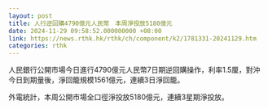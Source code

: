 ```yaml
---
layout: post
title: 人行逆回購4790億元人民幣　本周淨投放5180億元
date: 2024-11-29 09:58:52.000000000 +08:00
link: https://news.rthk.hk/rthk/ch/component/k2/1781331-20241129.htm
categories: rthk
---
```


人民銀行公開市場今日進行4790億元人民幣7日期逆回購操作，利率1.5厘，對沖今日到期量後，淨回籠規模1561億元，連續3日淨回籠。

外電統計，本周公開市場全口徑淨投放5180億元，連續3星期淨投放。
